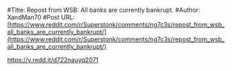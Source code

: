 #Title: Repost from WSB: All banks are currently bankrupt.
#Author: XandMan70
#Post URL: [https://www.reddit.com/r/Superstonk/comments/ng7c3s/repost_from_wsb_all_banks_are_currently_bankrupt/](https://www.reddit.com/r/Superstonk/comments/ng7c3s/repost_from_wsb_all_banks_are_currently_bankrupt/)


https://v.redd.it/d722nauyq2071